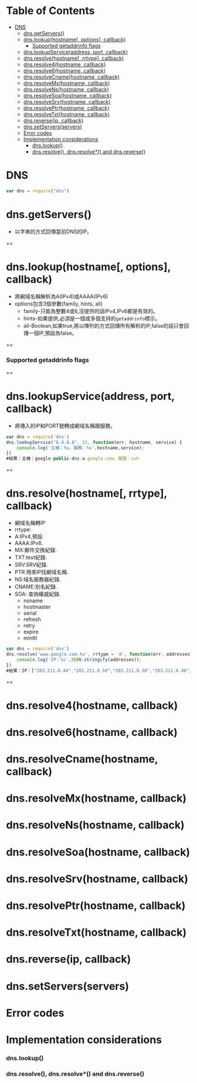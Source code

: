# Table of Contents

- [DNS](#dns)
  - [dns.getServers()](#dnsgetservers)
  - [dns.lookup(hostname[, options], callback)](#dnslookuphostname-options-callback)
    - [Supported getaddrinfo flags](#supported-getaddrinfo-flags)
  - [dns.lookupService(address, port, callback)](#dnslookupserviceaddress-port-callback)
  - [dns.resolve(hostname[, rrtype], callback)](#dnsresolvehostname-rrtype-callback)
  - [dns.resolve4(hostname, callback)](#dnsresolve4hostname-callback)
  - [dns.resolve6(hostname, callback)](#dnsresolve6hostname-callback)
  - [dns.resolveCname(hostname, callback)](#dnsresolvecnamehostname-callback)
  - [dns.resolveMx(hostname, callback)](#dnsresolvemxhostname-callback)
  - [dns.resolveNs(hostname, callback)](#dnsresolvenshostname-callback)
  - [dns.resolveSoa(hostname, callback)](#dnsresolvesoahostname-callback)
  - [dns.resolveSrv(hostname, callback)](#dnsresolvesrvhostname-callback)
  - [dns.resolvePtr(hostname, callback)](#dnsresolveptrhostname-callback)
  - [dns.resolveTxt(hostname, callback)](#dnsresolvetxthostname-callback)
  - [dns.reverse(ip, callback)](#dnsreverseip-callback)
  - [dns.setServers(servers)](#dnssetserversservers)
  - [Error codes](#error-codes)
  - [Implementation considerations](#implementation-considerations)
    - [dns.lookup()](#dnslookup)
    - [dns.resolve(), dns.resolve*() and dns.reverse()](#dnsresolve-dnsresolve-and-dnsreverse)



# DNS
```javascript
var dns = require("dns")
```
# dns.getServers()
- 以字串的方式回傳當前DNS的IP。

==

# dns.lookup(hostname[, options], callback)
- 將網域名稱解析為A(IPv4)或AAAA(IPv6)   
- options包含3個參數(family, hints, all)
  - family-只能為整數4或6,沒提供的話IPv4,IPv6都是有效的。
  - hints-如果提供,必須是一個或多個支持的`getaddrinfo`標示。
  - all-Boolean,如果true,將以陣列的方式回傳所有解析的IP,false的話只會回傳一個IP,預設為false。


==

### Supported getaddrinfo flags

==

# dns.lookupService(address, port, callback)
- 將傳入的IP和PORT號轉成網域名稱跟服務。
```javascript
var dns = require('dns')
dns.lookupService("8.8.8.8", 22, function(err, hostname, service) {
	console.log('主機：%s，服務：%s',hostname,service);
})
#結果：主機：google-public-dns-a.google.com，服務：ssh
```

==

# dns.resolve(hostname[, rrtype], callback)
- 網域名稱轉IP  
- rrtype:  
 - A:IPv4,預設.   
 - AAAA:IPv6.  
 - MX:郵件交換紀錄.  
 - TXT:text紀錄.  
 - SRV:SRV紀錄.  
 - PTR:用來IP找網域名稱.  
 - NS:域名服務器紀錄.  
 - CNAME:別名紀錄.  
 - SOA: 查詢權威紀錄.  
    - nsname    
    - hostmaster  
    - serial  
    - refresh  
    - retry   
    - expire  
    - minttl   
```javascript
var dns = require('dns')
dns.resolve('www.google.com.tw', rrtype = 'A', function(err, addresses) {
	console.log('IP：%s',JSON.stringify(addresses));
})
#結果：IP：["203.211.0.44","203.211.0.50","203.211.0.30","203.211.0.40","203.211.0.49","203.211.0.59","203.211.0.24","203.211.0.34","203.211.0.39","203.211.0.20","203.211.0.35","203.211.0.45","203.211.0.54","203.211.0.29","203.211.0.25","203.211.0.55"]

```

==

# dns.resolve4(hostname, callback)
# dns.resolve6(hostname, callback)
# dns.resolveCname(hostname, callback)
# dns.resolveMx(hostname, callback)
# dns.resolveNs(hostname, callback)
# dns.resolveSoa(hostname, callback)
# dns.resolveSrv(hostname, callback)
# dns.resolvePtr(hostname, callback)
# dns.resolveTxt(hostname, callback)
# dns.reverse(ip, callback)
# dns.setServers(servers)
# Error codes
# Implementation considerations
### dns.lookup()
### dns.resolve(), dns.resolve*() and dns.reverse()
